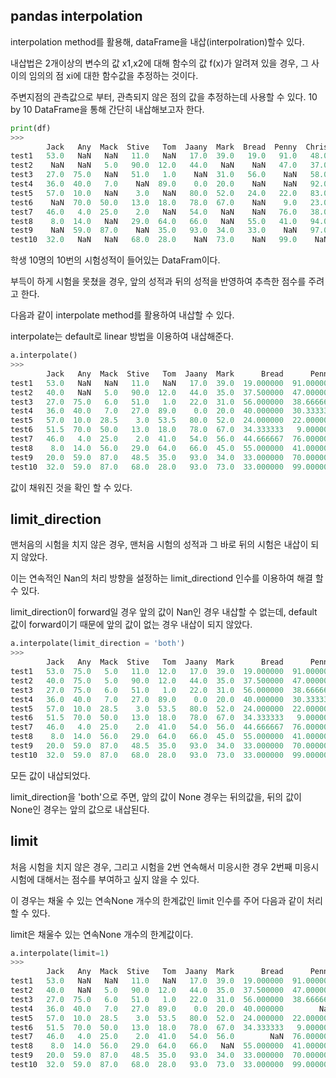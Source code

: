 ## pandas interpolation
interpolation method를 활용해, dataFrame을 내삽(interpolration)할수 있다.

내삽법은 2개이상의 변수의 값 x1,x2에 대해 함수의 값 f(x)가 알려져 있을 경우, 그 사이의 임의의 점 xi에 대한 함수값을 추정하는 것이다.

주변지점의 관측값으로 부터, 관측되지 않은 점의 값을 추정하는데 사용할 수 있다.
10 by 10 DataFrame을 통해 간단히 내삽해보고자 한다.

```python
print(df)
>>>
        Jack   Any  Mack  Stive   Tom  Jaany  Mark  Bread  Penny  Chris
test1   53.0   NaN   NaN   11.0   NaN   17.0  39.0   19.0   91.0   48.0
test2    NaN   NaN   5.0   90.0  12.0   44.0   NaN    NaN   47.0   37.0
test3   27.0  75.0   NaN   51.0   1.0    NaN  31.0   56.0    NaN   58.0
test4   36.0  40.0   7.0    NaN  89.0    0.0  20.0    NaN    NaN   92.0
test5   57.0  10.0   NaN    3.0   NaN   80.0  52.0   24.0   22.0   83.0
test6    NaN  70.0  50.0   13.0  18.0   78.0  67.0    NaN    9.0   23.0
test7   46.0   4.0  25.0    2.0   NaN   54.0   NaN    NaN   76.0   38.0
test8    8.0  14.0   NaN   29.0  64.0   66.0   NaN   55.0   41.0   94.0
test9    NaN  59.0  87.0    NaN  35.0   93.0  34.0   33.0    NaN   97.0
test10  32.0   NaN   NaN   68.0  28.0    NaN  73.0    NaN   99.0    NaN
```
학생 10명의 10번의 시험성적이 들어있는 DataFram이다.

부득이 하게 시험을 못쳤을 경우, 앞의 성적과 뒤의 성적을 반영하여 추측한 점수를 주려고 한다.

다음과 같이 interpolate method를 활용하여 내삽할 수 있다.

interpolate는 default로 linear 방법을 이용하여 내삽해준다.

```python
a.interpolate()
>>>
        Jack   Any  Mack  Stive   Tom  Jaany  Mark      Bread      Penny  Chris
test1   53.0   NaN   NaN   11.0   NaN   17.0  39.0  19.000000  91.000000   48.0
test2   40.0   NaN   5.0   90.0  12.0   44.0  35.0  37.500000  47.000000   37.0
test3   27.0  75.0   6.0   51.0   1.0   22.0  31.0  56.000000  38.666667   58.0
test4   36.0  40.0   7.0   27.0  89.0    0.0  20.0  40.000000  30.333333   92.0
test5   57.0  10.0  28.5    3.0  53.5   80.0  52.0  24.000000  22.000000   83.0
test6   51.5  70.0  50.0   13.0  18.0   78.0  67.0  34.333333   9.000000   23.0
test7   46.0   4.0  25.0    2.0  41.0   54.0  56.0  44.666667  76.000000   38.0
test8    8.0  14.0  56.0   29.0  64.0   66.0  45.0  55.000000  41.000000   94.0
test9   20.0  59.0  87.0   48.5  35.0   93.0  34.0  33.000000  70.000000   97.0
test10  32.0  59.0  87.0   68.0  28.0   93.0  73.0  33.000000  99.000000   97.0
```
값이 채워진 것을 확인 할 수 있다.

## limit_direction
맨처음의 시험을 치지 않은 경우, 맨처음 시험의 성적과 그 바로 뒤의 시험은 내삽이 되지 않았다.

이는 연속적인 Nan의 처리 방향을 설정하는 limit_directiond 인수를 이용하여 해결 할 수 있다. 

limit_direction이 forward일 경우 앞의 값이 Nan인 경우 내삽할 수 없는데, default 값이 forward이기 때문에 앞의 값이 없는 경우 내삽이 되지 않았다.


```python
a.interpolate(limit_direction = 'both')
>>>
        Jack   Any  Mack  Stive   Tom  Jaany  Mark      Bread      Penny  Chris
test1   53.0  75.0   5.0   11.0  12.0   17.0  39.0  19.000000  91.000000   48.0
test2   40.0  75.0   5.0   90.0  12.0   44.0  35.0  37.500000  47.000000   37.0
test3   27.0  75.0   6.0   51.0   1.0   22.0  31.0  56.000000  38.666667   58.0
test4   36.0  40.0   7.0   27.0  89.0    0.0  20.0  40.000000  30.333333   92.0
test5   57.0  10.0  28.5    3.0  53.5   80.0  52.0  24.000000  22.000000   83.0
test6   51.5  70.0  50.0   13.0  18.0   78.0  67.0  34.333333   9.000000   23.0
test7   46.0   4.0  25.0    2.0  41.0   54.0  56.0  44.666667  76.000000   38.0
test8    8.0  14.0  56.0   29.0  64.0   66.0  45.0  55.000000  41.000000   94.0
test9   20.0  59.0  87.0   48.5  35.0   93.0  34.0  33.000000  70.000000   97.0
test10  32.0  59.0  87.0   68.0  28.0   93.0  73.0  33.000000  99.000000   97.0
```
모든 값이 내삽되었다.

limit_direction을 'both'으로 주면, 앞의 값이 None 경우는 뒤의값을, 뒤의 값이 None인 경우는 앞의 값으로 내삽된다.

## limit
처음 시험을 치지 않은 경우, 그리고 시험을 2번 연속해서 미응시한 경우 2번째 미응시 시험에 대해서는 점수를 부여하고 싶지 않을 수 있다.

이 경우는 채울 수 있는 연속None 개수의 한계값인 limit 인수를 주어 다음과 같이 처리할 수 있다.

limit은 채울수 있는 연속None 개수의 한계값이다.
```python
a.interpolate(limit=1)
>>>
        Jack   Any  Mack  Stive   Tom  Jaany  Mark      Bread      Penny  Chris
test1   53.0   NaN   NaN   11.0   NaN   17.0  39.0  19.000000  91.000000   48.0
test2   40.0   NaN   5.0   90.0  12.0   44.0  35.0  37.500000  47.000000   37.0
test3   27.0  75.0   6.0   51.0   1.0   22.0  31.0  56.000000  38.666667   58.0
test4   36.0  40.0   7.0   27.0  89.0    0.0  20.0  40.000000        NaN   92.0
test5   57.0  10.0  28.5    3.0  53.5   80.0  52.0  24.000000  22.000000   83.0
test6   51.5  70.0  50.0   13.0  18.0   78.0  67.0  34.333333   9.000000   23.0
test7   46.0   4.0  25.0    2.0  41.0   54.0  56.0        NaN  76.000000   38.0
test8    8.0  14.0  56.0   29.0  64.0   66.0   NaN  55.000000  41.000000   94.0
test9   20.0  59.0  87.0   48.5  35.0   93.0  34.0  33.000000  70.000000   97.0
test10  32.0  59.0  87.0   68.0  28.0   93.0  73.0  33.000000  99.000000   97.0
```








